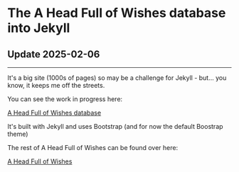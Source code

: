 # The A Head Full of Wishes database into Jekyll


## Update 2025-02-06

--- 

It's a big site (1000s of pages) so may be a challenge for Jekyll - but... you know, it keeps me off the streets.

You can see the work in progress here:

[A Head Full of Wishes database](https://www.fullofwishes.co.uk/database/)

It's built with Jekyll and uses Bootstrap (and for now the default Boostrap theme)

The rest of A Head Full of Wishes can be found over here:

[A Head Full of Wishes](https://www.fullofwishes.co.uk)
